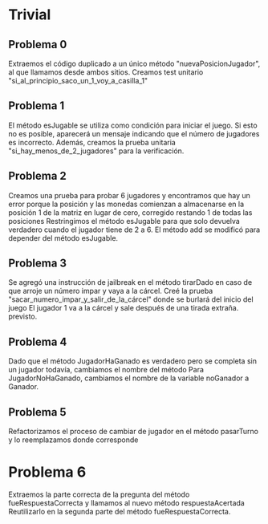 # Trivial

## Problema 0

Extraemos el código duplicado a un único método "nuevaPosicionJugador",
al que llamamos desde ambos sitios.
Creamos test unitario "si_al_principio_saco_un_1_voy_a_casilla_1"

## Problema 1
El método esJugable se utiliza como condición para iniciar el juego.
Si esto no es posible, aparecerá un mensaje indicando que el número de jugadores es incorrecto.
Además, creamos la prueba unitaria "si_hay_menos_de_2_jugadores" para la verificación.
## Problema 2

Creamos una prueba para probar 6 jugadores y encontramos que hay un error porque la posición
y las monedas comienzan a almacenarse en la posición 1 de la matriz en lugar de cero, corregido restando 1 de todas las posiciones
Restringimos el método esJugable para que solo devuelva verdadero cuando el jugador tiene de 2 a 6.
El método add se modificó para depender del método esJugable.

## Problema 3

Se agregó una instrucción de jailbreak en el método tirarDado en caso de que arroje un número impar y vaya a la cárcel.
Creé la prueba "sacar_numero_impar_y_salir_de_la_cárcel" donde se burlará del inicio del juego
El jugador 1 va a la cárcel y sale después de una tirada extraña.
previsto.

## Problema 4

Dado que el método JugadorHaGanado es verdadero pero se completa sin un jugador todavía, cambiamos el nombre del método
Para JugadorNoHaGanado, cambiamos el nombre de la variable noGanador a Ganador.

## Problema 5

Refactorizamos el proceso de cambiar de jugador en el método pasarTurno y lo reemplazamos donde corresponde

# Problema 6

Extraemos la parte correcta de la pregunta del método fueRespuestaCorrecta y llamamos al nuevo método respuestaAcertada
Reutilizarlo en la segunda parte del método fueRespuestaCorrecta.